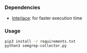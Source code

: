### Dependencies
- [Interlace](https://github.com/codingo/Interlace): for faster execution time

### Usage
```bash
pip3 install -r requirements.txt
python3 semgrep-collector.py
```
